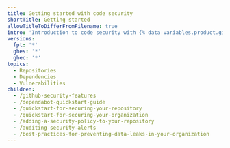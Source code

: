 ```yaml
---
title: Getting started with code security
shortTitle: Getting started
allowTitleToDifferFromFilename: true
intro: 'Introduction to code security with {% data variables.product.github %}.'
versions:
  fpt: '*'
  ghes: '*'
  ghec: '*'
topics:
  - Repositories
  - Dependencies
  - Vulnerabilities
children:
  - /github-security-features
  - /dependabot-quickstart-guide
  - /quickstart-for-securing-your-repository
  - /quickstart-for-securing-your-organization
  - /adding-a-security-policy-to-your-repository
  - /auditing-security-alerts
  - /best-practices-for-preventing-data-leaks-in-your-organization
---
```

